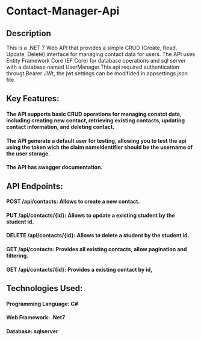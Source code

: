 # Contact-Manager-Api

## Description

This is a .NET 7 Web API that provides a simple CRUD (Create, Read, Update, Delete) interface for managing contact data for users. The API uses Entity Framework Core (EF Core) for database operations and sql server with a database named UserManager.This api required authentication througt Bearer JWt, the jwt settings can be modifided in appsettings.json file.

## Key Features:

#### The API supports basic CRUD operations for managing conatct data, including creating new contact, retrieving existing contacts, updating contact information, and deleting contact.
#### The API generate a default user for testing, allowing you to test the api using the token wich the claim nameidentifier should be the username of the user storage.
#### The API has swagger documentation.

## API Endpoints:

#### POST /api/contacts: Allows to create a new contact.
#### PUT /api/contacts/{id}: Allows to update a existing student by the student id.
#### DELETE /api/contacts/{id}: Allows to delete a student by the student id.
#### GET /api/contacts: Provides all existing contacts, allow pagination and filtering. 
#### GET /api/contacts/{id}: Provides a existing contact by id,

## Technologies Used:

#### Programming Language: C#
#### Web Framework: .Net7
#### Database: sqlserver

